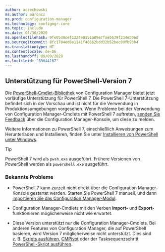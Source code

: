 ```yaml
---
author: aczechowski
ms.author: aaroncz
ms.prod: configuration-manager
ms.technology: configmgr-core
ms.topic: include
ms.date: 04/30/2020
ms.openlocfilehash: 9fe05d8cef1224e0151a89e7faebb39f234e506d
ms.sourcegitcommit: 8fc1704ed0e1141f46662bdd32b52bec00fb93b4
ms.translationtype: HT
ms.contentlocale: de-DE
ms.lasthandoff: 09/09/2020
ms.locfileid: "89644167"
---
```

## <a name="support-for-powershell-version-7"></a><a name="bkmk_pwsh7"></a> Unterstützung für PowerShell-Version 7

<!--6023299-->

Die [PowerShell-Cmdlet-Bibliothek](/powershell/sccm/overview) von Configuration Manager bietet jetzt vorläufige Unterstützung für PowerShell 7. Die PowerShell 7-Unterstützung befindet sich in der Vorschau und ist nicht für die Verwendung in Produktionsumgebungen vorgesehen. Wenn Probleme bei der Verwendung von Configuration Manager-Cmdlets mit PowerShell 7 auftreten, [senden Sie Feedback](../../technical-preview-2003.md#bkmk_feedback) über die Configuration Manager-Konsole, um diese zu melden.

Weitere Informationen zu PowerShell 7, einschließlich Anweisungen zum Herunterladen und Installieren, finden Sie unter [Installieren von PowerShell unter Windows](/powershell/scripting/install/installing-powershell-core-on-windows).

> [!TIP]
> PowerShell 7 wird als `pwsh.exe` ausgeführt. Frühere Versionen von PowerShell werden als `powershell.exe` ausgeführt.

### <a name="known-issues"></a>Bekannte Probleme

- PowerShell 7 kann zurzeit nicht direkt über die Configuration Manager-Konsole gestartet werden. Starten Sie PowerShell 7 manuell, und dann [importieren Sie das Configuration Manager-Modul](/powershell/sccm/overview#import-the-configuration-manager-powershell-module).

- Configuration Manager-Cmdlets mit den Verben **Import-** und **Export-** funktionieren möglicherweise nicht wie erwartet.

- Diese Version unterstützt nur die Configuration Manager-Cmdlets. Bei anderen Features von Configuration Manager, die auf PowerShell basieren, wird Version 7 möglicherweise nicht unterstützt. Dies sind z. B. [Skripts ausführen](../../../../../apps/deploy-use/create-deploy-scripts.md), [CMPivot](../../../../servers/manage/cmpivot.md) oder der Tasksequenzschritt [PowerShell-Skript ausführen](../../../../../osd/understand/task-sequence-steps.md#BKMK_RunPowerShellScript).